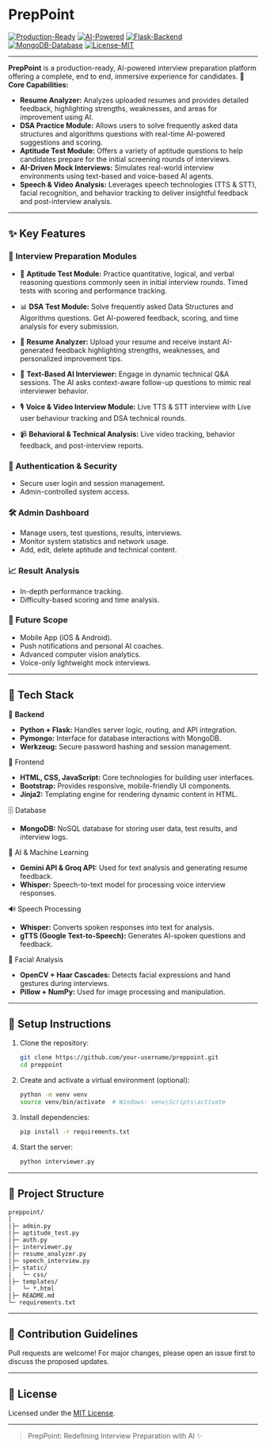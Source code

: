# PrepPoint

[![Production-Ready](https://img.shields.io/badge/Production--Ready-Yes-green)](https://github.com/your-username/preppoint)
[![AI-Powered](https://img.shields.io/badge/AI-Powered-blue)](https://github.com/your-username/preppoint)
[![Flask-Backend](https://img.shields.io/badge/Backend-Flask-blue)](https://github.com/your-username/preppoint)
[![MongoDB-Database](https://img.shields.io/badge/Database-MongoDB-green)](https://github.com/your-username/preppoint)
[![License-MIT](https://img.shields.io/badge/License-MIT-yellow)](https://choosealicense.com/licenses/mit/)

---

**PrepPoint** is a production-ready, AI-powered interview preparation platform offering a complete, end to end, immersive experience for candidates. 
🧩 ****Core Capabilities:****
- **Resume Analyzer:** Analyzes uploaded resumes and provides detailed feedback, highlighting strengths, weaknesses, and areas for improvement using AI.
- **DSA Practice Module:** Allows users to solve frequently asked data structures and algorithms questions with real-time AI-powered suggestions and scoring.
- **Aptitude Test Module:** Offers a variety of aptitude questions to help candidates prepare for the initial screening rounds of interviews.
- **AI-Driven Mock Interviews:** Simulates real-world interview environments using text-based and voice-based AI agents.
- **Speech & Video Analysis:** Leverages speech technologies (TTS & STT), facial recognition, and behavior tracking to deliver insightful feedback and post-interview analysis.
  
---

## ✨ Key Features

### 🎯 **Interview Preparation Modules**
 - 🧠 **Aptitude Test Module:** Practice quantitative, logical, and verbal reasoning questions commonly seen in initial interview rounds. Timed tests with scoring and performance tracking.

- 📊 **DSA Test Module:** Solve frequently asked Data Structures and Algorithms questions. Get AI-powered feedback, scoring, and time analysis for every submission.

 - 📄 **Resume Analyzer:** Upload your resume and receive instant AI-generated feedback highlighting strengths, weaknesses, and personalized improvement tips.

 - 💬 **Text-Based AI Interviewer:** Engage in dynamic technical Q&A sessions. The AI asks context-aware follow-up questions to mimic real interviewer behavior.

- 🎙️ **Voice & Video Interview Module:** Live TTS & STT interview with Live user behaviour tracking and DSA technical rounds.

- 📹 **Behavioral & Technical Analysis:** Live video tracking, behavior feedback, and post-interview reports.

### 🔐 Authentication & Security
- Secure user login and session management.
- Admin-controlled system access.

### 🛠️ Admin Dashboard
- Manage users, test questions, results, interviews.
- Monitor system statistics and network usage.
- Add, edit, delete aptitude and technical content.

### 📈 Result Analysis
- In-depth performance tracking.
- Difficulty-based scoring and time analysis.

### 📱 Future Scope
- Mobile App (iOS & Android).
- Push notifications and personal AI coaches.
- Advanced computer vision analytics.
- Voice-only lightweight mock interviews.

---

## 🧰 Tech Stack

🔧 **Backend**

 - **Python + Flask:** Handles server logic, routing, and API integration.
 - **Pymongo:** Interface for database interactions with MongoDB.
 - **Werkzeug:** Secure password hashing and session management.

🎨 Frontend
 - **HTML, CSS, JavaScript:** Core technologies for building user interfaces.
 - **Bootstrap:** Provides responsive, mobile-friendly UI components.
 - **Jinja2:** Templating engine for rendering dynamic content in HTML.

🗄️ Database
 - **MongoDB:** NoSQL database for storing user data, test results, and interview logs.

🤖 AI & Machine Learning
 - **Gemini API & Groq API:** Used for text analysis and generating resume feedback.
 - **Whisper:** Speech-to-text model for processing voice interview responses.

🔊 Speech Processing
 - **Whisper:** Converts spoken responses into text for analysis.
 - **gTTS (Google Text-to-Speech):** Generates AI-spoken questions and feedback.

🧠 Facial Analysis
 - **OpenCV + Haar Cascades:** Detects facial expressions and hand gestures during interviews.
 - **Pillow + NumPy:** Used for image processing and manipulation.

---

## 🚀 Setup Instructions

1. Clone the repository:

    ```bash
    git clone https://github.com/your-username/preppoint.git
    cd preppoint
    ```

2. Create and activate a virtual environment (optional):

    ```bash
    python -m venv venv
    source venv/bin/activate  # Windows: venv\Scripts\activate
    ```

3. Install dependencies:

    ```bash
    pip install -r requirements.txt
    ```

4. Start the server:

    ```bash
    python interviewer.py
    ```

---

## 📂 Project Structure

```
preppoint/
|
|├─ admin.py
|├─ aptitude_test.py
|├─ auth.py
|├─ interviewer.py
|├─ resume_analyzer.py
|├─ speech_interview.py
|├─ static/
|   └─ css/
|├─ templates/
|   └─ *.html
|├─ README.md
└─ requirements.txt
```

---

## 🤝 Contribution Guidelines

Pull requests are welcome! For major changes, please open an issue first to discuss the proposed updates.

---

## 📜 License

Licensed under the [MIT License](https://choosealicense.com/licenses/mit/).

---

> PrepPoint: Redefining Interview Preparation with AI ✨

